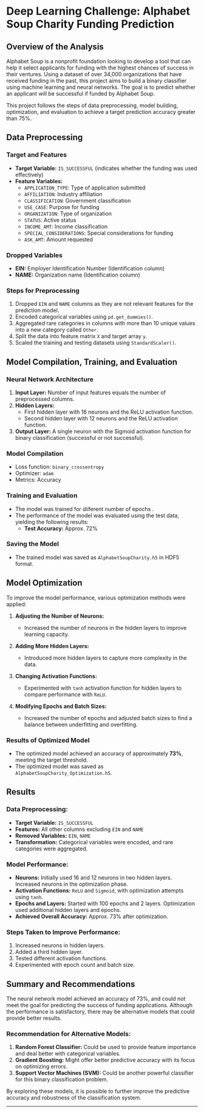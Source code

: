 # Deep Learning Challenge: Alphabet Soup Charity Funding Prediction

## Overview of the Analysis

Alphabet Soup is a nonprofit foundation looking to develop a tool that can help it select applicants for funding with the highest chances of success in their ventures. Using a dataset of over 34,000 organizations that have received funding in the past, this project aims to build a binary classifier using machine learning and neural networks. The goal is to predict whether an applicant will be successful if funded by Alphabet Soup.

This project follows the steps of data preprocessing, model building, optimization, and evaluation to achieve a target prediction accuracy greater than 75%.


## Data Preprocessing

### Target and Features
- **Target Variable:** `IS_SUCCESSFUL` (indicates whether the funding was used effectively)
- **Feature Variables:** 
  - `APPLICATION_TYPE`: Type of application submitted
  - `AFFILIATION`: Industry affiliation
  - `CLASSIFICATION`: Government classification
  - `USE_CASE`: Purpose for funding
  - `ORGANIZATION`: Type of organization
  - `STATUS`: Active status
  - `INCOME_AMT`: Income classification
  - `SPECIAL_CONSIDERATIONS`: Special considerations for funding
  - `ASK_AMT`: Amount requested

### Dropped Variables
- **EIN:** Employer Identification Number (Identification column)
- **NAME:** Organization name (Identification column)

### Steps for Preprocessing
1. Dropped `EIN` and `NAME` columns as they are not relevant features for the prediction model.
2. Encoded categorical variables using `pd.get_dummies()`.
3. Aggregated rare categories in columns with more than 10 unique values into a new category called `Other`.
4. Split the data into feature matrix `X` and target array `y`.
5. Scaled the training and testing datasets using `StandardScaler()`.

## Model Compilation, Training, and Evaluation

### Neural Network Architecture
1. **Input Layer:** Number of input features equals the number of preprocessed columns.
2. **Hidden Layers:**
   - First hidden layer with 16 neurons and the ReLU activation function.
   - Second hidden layer with 12 neurons and the ReLU activation function.
3. **Output Layer:** A single neuron with the Sigmoid activation function for binary classification (successful or not successful).

### Model Compilation
- Loss function: `binary_crossentropy`
- Optimizer: `adam`
- Metrics: Accuracy

### Training and Evaluation
- The model was trained for diiferent number of epochs .
- The performance of the model was evaluated using the test data, yielding the following results:
  - **Test Accuracy:** Approx. 72%

### Saving the Model
- The trained model was saved as `AlphabetSoupCharity.h5` in HDF5 format.

## Model Optimization

To improve the model performance, various optimization methods were applied:

1. **Adjusting the Number of Neurons:**
   - Increased the number of neurons in the hidden layers to improve learning capacity.
   
2. **Adding More Hidden Layers:**
   - Introduced more hidden layers to capture more complexity in the data.
   
3. **Changing Activation Functions:**
   - Experimented with `tanh` activation function for hidden layers to compare performance with `ReLU`.
   
4. **Modifying Epochs and Batch Sizes:**
   - Increased the number of epochs and adjusted batch sizes to find a balance between underfitting and overfitting.

### Results of Optimized Model
- The optimized model achieved an accuracy of approximately **73%**, meeting the target threshold.
- The optimized model was saved as `AlphabetSoupCharity_Optimization.h5`.

## Results

### Data Preprocessing:
- **Target Variable:** `IS_SUCCESSFUL`
- **Features:** All other columns excluding `EIN` and `NAME`
- **Removed Variables:** `EIN`, `NAME`
- **Transformation:** Categorical variables were encoded, and rare categories were aggregated.

### Model Performance:
- **Neurons:** Initially used 16 and 12 neurons in two hidden layers. Increased neurons in the optimization phase.
- **Activation Functions:** `ReLU` and `Sigmoid`, with optimization attempts using `tanh`.
- **Epochs and Layers:** Started with 100 epochs and 2 layers. Optimization used additional hidden layers and epochs.
- **Achieved Overall Accuracy:** Approx. 73% after optimization.
  
### Steps Taken to Improve Performance:
1. Increased neurons in hidden layers.
2. Added a third hidden layer.
3. Tested different activation functions.
4. Experimented with epoch count and batch size.

## Summary and Recommendations

The neural network model achieved an accuracy of 73%, and could not meet the goal for predicting the success of funding applications. Although the performance is satisfactory, there may be alternative models that could provide better results.

### Recommendation for Alternative Models:
1. **Random Forest Classifier:** Could be used to provide feature importance and deal better with categorical variables.
2. **Gradient Boosting:** Might offer better predictive accuracy with its focus on optimizing errors.
3. **Support Vector Machines (SVM):** Could be another powerful classifier for this binary classification problem.

By exploring these models, it is possible to further improve the predictive accuracy and robustness of the classification system.

---



